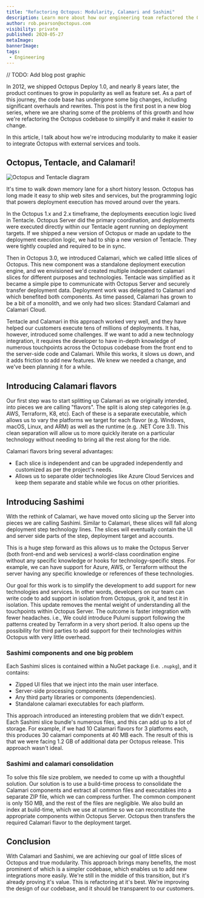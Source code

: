 ```yaml
---
title: "Refactoring Octopus: Modularity, Calamari and Sashimi"
description: Learn more about how our engineering team refactored the Octopus code base to introduce modularity, reduce complexity and eat some sashimi.
author: rob.pearson@octopus.com
visibility: private
published: 2020-05-27
metaImage: 
bannerImage: 
tags:
 - Engineering
---
```


// TODO: Add blog post graphic

In 2012, we shipped Octopus Deploy 1.0, and nearly 8 years later, the product continues to grow in popularity as well as feature set. As a part of this journey, the code base has undergone some big changes, including significant overhauls and rewrites. This post is the first post in a new blog series, where we are sharing some of the problems of this growth and how we're refactoring the Octopus codebase to simplify it and make it easier to change.

In this article, I talk about how we're introducing modularity to make it easier to integrate Octopus with external services and tools.

## Octopus, Tentacle, and Calamari! 

![Octopus and Tentacle diagram](octopus-and-tentacle.png)

It's time to walk down memory lane for a short history lesson. Octopus has long made it easy to ship web sites and services, but the programming logic that powers deployment execution has moved around over the years. 

In the Octopus 1.x and 2.x timeframe, the deployments execution logic lived in Tentacle. Octopus Server did the primary coordination, and deployments were executed directly within our Tentacle agent running on deployment targets. If we shipped a new version of Octopus or made an update to the deployment execution logic, we had to ship a new version of Tentacle. They were tightly coupled and required to be in sync.

Then in Octopus 3.0, we introduced Calamari, which we called little slices of Octopus. This new component was a standalone deployment execution engine, and we envisioned we'd created multiple independent calamari slices for different purposes and technologies. Tentacle was simplified as it became a simple pipe to communicate with Octopus Server and securely transfer deployment data. Deployment work was delegated to Calamari and which benefited both components. As time passed, Calamari has grown to be a bit of a monolith, and we only had two slices: Standard Calamari and Calamari Cloud.

Tentacle and Calamari in this approach worked very well, and they have helped our customers execute tens of millions of deployments. It has, however, introduced some challenges. If we want to add a new technology integration, it requires the developer to have in-depth knowledge of numerous touchpoints across the Octopus codebase from the front end to the server-side code and Calamari. While this works, it slows us down, and it adds friction to add new features. We knew we needed a change, and we've been planning it for a while. 

## Introducing Calamari flavors

Our first step was to start splitting up Calamari as we originally intended, into pieces we are calling "flavors". The split is along step categories (e.g. AWS, Terraform, K8, etc). Each of these is a separate executable, which allows us to vary the platforms we target for each flavor (e.g. Windows, macOS, Linux, and ARM) as well as the runtime (e.g. .NET Core 3.1). This clean separation will allow us to more quickly iterate on a particular technology without needing to bring all the rest along for the ride.

Calamari flavors bring several advantages:
* Each slice is independent and can be upgraded independently and customized as per the project's needs.
* Allows us to separate older technologies like Azure Cloud Services and keep them separate and stable while we focus on other priorities. 

## Introducing Sashimi

With the rethink of Calamari, we have moved onto slicing up the Server into pieces we are calling Sashimi. Similar to Calamari, these slices will fall along deployment step technology lines. The slices will eventually contain the UI and server side parts of the step, deployment target and accounts. 

This is a huge step forward as this allows us to make the Octopus Server (both front-end and web services) a world-class coordination engine without any specific knowledge or hooks for technology-specific steps. For example, we can have support for Azure, AWS, or Terraform without the server having any specific knowledge or references of these technologies.

Our goal for this work is to simplify the development to add support for new technologies and services. In other words, developers on our team can write code to add support in isolation from Octopus, grok it, and test it in isolation. This update removes the mental weight of understanding all the touchpoints within Octopus Server. The outcome is faster integration with fewer headaches. i.e., We could introduce Pulumi support following the patterns created by Terraform in a very short period. It also opens up the possibility for third parties to add support for their technologies within Octopus with very little overhead.

### Sashimi components and one big problem

Each Sashimi slices is contained within a NuGet package (i.e. `.nupkg`), and it contains: 

- Zipped UI files that we inject into the main user interface.
- Server-side processing components.
- Any third party libraries or components (dependencies).
- Standalone calamari executables for each platform. 

This approach introduced an interesting problem that we didn't expect. Each Sashimi slice bundle's numerous files, and this can add up to a lot of storage. For example, if we had 10 Calamari flavors for 3 platforms each, this produces 30 calamari components at 40 MB each. The result of this is that we were facing 1.2 GB of additional data per Octopus release. This approach wasn't ideal. 

### Sashimi and calamari consolidation

To solve this file size problem, we needed to come up with a thoughtful solution. Our solution is to use a build-time process to consolidate the Calamari components and extract all common files and executables into a separate ZIP file, which we can compress further. The common component is only 150 MB, and the rest of the files are negligible. We also build an index at build-time, which we use at runtime so we can reconstitute the appropriate components within Octopus Server. Octopus then transfers the required Calamari flavor to the deployment target.

## Conclusion

With Calamari and Sashimi, we are achieving our goal of little slices of Octopus and true modularity. This approach brings many benefits, the most prominent of which is a simpler codebase, which enables us to add new integrations more easily. We're still in the middle of this transition, but it's already proving it's value. This is refactoring at it's best. We're improving the design of our codebase, and it should be transparent to our customers. 
